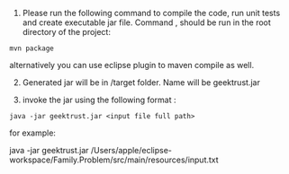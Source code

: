 1. Please run the following command to compile the code, run unit tests and create executable jar file. Command , should be run in the root directory of the project:
```
mvn package
```
alternatively you can use eclipse plugin to maven compile as well.

2. Generated jar will be in /target folder. Name will be geektrust.jar

3. invoke the jar using the following format :
```
java -jar geektrust.jar <input file full path>
```

for example: 

java -jar geektrust.jar /Users/apple/eclipse-workspace/Family.Problem/src/main/resources/input.txt


